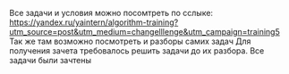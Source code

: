 Все задачи и условия можно посомтреть по сслыке: https://yandex.ru/yaintern/algorithm-training?utm_source=post&utm_medium=changelllenge&utm_campaign=training5
Так же там возможно посмотреть и разборы самих задач
Для получения зачета требовалось решить задачи до их разбора. Все задачи были зачтены

